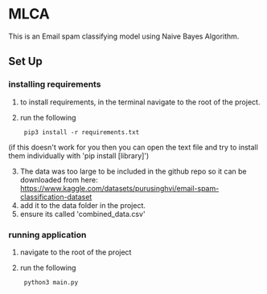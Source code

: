 # MLCA
This is an Email spam classifying model using Naive Bayes Algorithm.

## Set Up
### installing requirements
1. to install requirements, in the terminal navigate to the root of the project.
2. run the following 
            
        pip3 install -r requirements.txt

(if this doesn't work for you then you can open the text file and try to install them individually with 'pip install [library]')

3. The data was too large to be included in the github repo so it can be downloaded from here: https://www.kaggle.com/datasets/purusinghvi/email-spam-classification-dataset
4. add it to the data folder in the project.
5. ensure its called 'combined_data.csv'

### running application
1. navigate to the root of the project
2. run the following 

        python3 main.py
